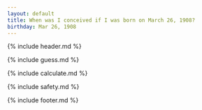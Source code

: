```yaml
---
layout: default
title: When was I conceived if I was born on March 26, 1908?
birthday: Mar 26, 1908
---
```


{% include header.md %}

{% include guess.md %}

{% include calculate.md %}

{% include safety.md %}

{% include footer.md %}



